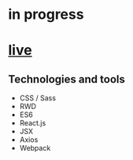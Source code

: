 # in progress

# [live](https://jakistrom.github.io/uprising/public/index.html)

## Technologies and tools

* CSS / Sass
* RWD
* ES6
* React.js
* JSX
* Axios
* Webpack


